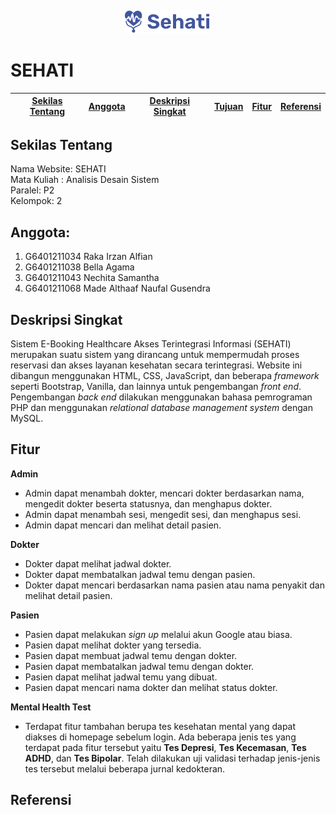 <h6 align="center"><img src="img/LogoSehati.png"></h6>

# SEHATI

[Sekilas Tentang](#sekilas-tentang) | [Anggota](#anggota) | [Deskripsi Singkat](#deskripsi-singkat) | [Tujuan](#tujuan) | [Fitur](#fitur) | [Referensi](#referensi)
:---:|:---:|:---:|:---:|:---:|:---:

## Sekilas Tentang
Nama Website: SEHATI<br />
Mata Kuliah : Analisis Desain Sistem<br />
Paralel: P2<br />
Kelompok: 2<br />

## Anggota:
1. G6401211034 Raka Irzan Alfian<br />
2. G6401211038 Bella Agama<br />
3. G6401211043 Nechita Samantha<br />
4. G6401211068 Made Althaaf Naufal Gusendra<br />

## Deskripsi Singkat
Sistem E-Booking Healthcare Akses Terintegrasi Informasi (SEHATI) merupakan suatu sistem yang dirancang untuk mempermudah proses reservasi dan akses layanan kesehatan secara terintegrasi. Website ini dibangun menggunakan HTML, CSS, JavaScript, dan beberapa *framework* seperti Bootstrap, Vanilla, dan lainnya untuk pengembangan *front end*. Pengembangan *back end* dilakukan menggunakan bahasa pemrograman PHP dan menggunakan *relational database management system* dengan MySQL.

## Fitur

**Admin**
- Admin dapat menambah dokter, mencari dokter berdasarkan nama, mengedit dokter beserta statusnya, dan menghapus dokter.
- Admin dapat menambah sesi, mengedit sesi, dan menghapus sesi.
- Admin dapat mencari dan melihat detail pasien.

**Dokter**
- Dokter dapat melihat jadwal dokter.
- Dokter dapat membatalkan jadwal temu dengan pasien.
- Dokter dapat mencari berdasarkan nama pasien atau nama penyakit dan melihat detail pasien.

**Pasien**
- Pasien dapat melakukan *sign up* melalui akun Google atau biasa.
- Pasien dapat melihat dokter yang tersedia.
- Pasien dapat membuat jadwal temu dengan dokter.
- Pasien dapat membatalkan jadwal temu dengan dokter.
- Pasien dapat melihat jadwal temu yang dibuat.
- Pasien dapat mencari nama dokter dan melihat status dokter.

**Mental Health Test**
- Terdapat fitur tambahan berupa tes kesehatan mental yang dapat diakses di homepage sebelum login. Ada beberapa jenis tes yang terdapat pada fitur tersebut yaitu **Tes Depresi**, **Tes Kecemasan**, **Tes ADHD**, dan **Tes Bipolar**. Telah dilakukan uji validasi terhadap jenis-jenis tes tersebut melalui beberapa jurnal kedokteran. 

## Referensi



